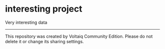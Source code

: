 # interesting project

Very interesting data

---

This repository was created by Voltaiq Community Edition. Please do not delete it or change its
sharing settings.
